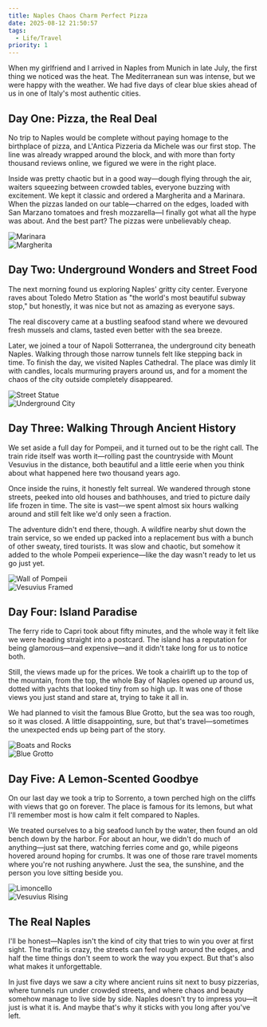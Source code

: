 ```yaml
---
title: Naples Chaos Charm Perfect Pizza
date: 2025-08-12 21:50:57
tags:
  - Life/Travel
priority: 1
---
```


When my girlfriend and I arrived in Naples from Munich in late July, the first thing we noticed was the heat. The Mediterranean sun was intense, but we were happy with the weather. We had five days of clear blue skies ahead of us in one of Italy's most authentic cities.

## Day One: Pizza, the Real Deal

No trip to Naples would be complete without paying homage to the birthplace of pizza, and L'Antica Pizzeria da Michele was our first stop. The line was already wrapped around the block, and with more than forty thousand reviews online, we figured we were in the right place.

Inside was pretty chaotic but in a good way—dough flying through the air, waiters squeezing between crowded tables, everyone buzzing with excitement. We kept it classic and ordered a Margherita and a Marinara. When the pizzas landed on our table—charred on the edges, loaded with San Marzano tomatoes and fresh mozzarella—I finally got what all the hype was about. And the best part? The pizzas were unbelievably cheap.

![Marinara](https://cx-onedrive.pages.dev/api/raw?path=/Album/20250729-Napoli/IMG_2784.jpg)  
![Margherita](https://cx-onedrive.pages.dev/api/raw?path=/Album/20250729-Napoli/IMG_2785.jpg)

## Day Two: Underground Wonders and Street Food

The next morning found us exploring Naples' gritty city center. Everyone raves about Toledo Metro Station as "the world's most beautiful subway stop," but honestly, it was nice but not as amazing as everyone says.

The real discovery came at a bustling seafood stand where we devoured fresh mussels and clams, tasted even better with the sea breeze.

Later, we joined a tour of Napoli Sotterranea, the underground city beneath Naples. Walking through those narrow tunnels felt like stepping back in time. To finish the day, we visited Naples Cathedral. The place was dimly lit with candles, locals murmuring prayers around us, and for a moment the chaos of the city outside completely disappeared.

![Street Statue](https://cx-onedrive.pages.dev/api/raw?path=/Album/20250729-Napoli/IMG_2842.jpg)  
![Underground City](https://cx-onedrive.pages.dev/api/raw?path=/Album/20250729-Napoli/DSC05394.jpg)

## Day Three: Walking Through Ancient History

We set aside a full day for Pompeii, and it turned out to be the right call. The train ride itself was worth it—rolling past the countryside with Mount Vesuvius in the distance, both beautiful and a little eerie when you think about what happened here two thousand years ago.

Once inside the ruins, it honestly felt surreal. We wandered through stone streets, peeked into old houses and bathhouses, and tried to picture daily life frozen in time. The site is vast—we spent almost six hours walking around and still felt like we'd only seen a fraction.

The adventure didn't end there, though. A wildfire nearby shut down the train service, so we ended up packed into a replacement bus with a bunch of other sweaty, tired tourists. It was slow and chaotic, but somehow it added to the whole Pompeii experience—like the day wasn't ready to let us go just yet.

![Wall of Pompeii](https://cx-onedrive.pages.dev/api/raw?path=/Album/20250729-Napoli/DSC05534.jpg)  
![Vesuvius Framed](https://cx-onedrive.pages.dev/api/raw?path=/Album/20250729-Napoli/DSC05542.jpg)  

## Day Four: Island Paradise

The ferry ride to Capri took about fifty minutes, and the whole way it felt like we were heading straight into a postcard. The island has a reputation for being glamorous—and expensive—and it didn't take long for us to notice both.

Still, the views made up for the prices. We took a chairlift up to the top of the mountain, from the top, the whole Bay of Naples opened up around us, dotted with yachts that looked tiny from so high up. It was one of those views you just stand and stare at, trying to take it all in.

We had planned to visit the famous Blue Grotto, but the sea was too rough, so it was closed. A little disappointing, sure, but that's travel—sometimes the unexpected ends up being part of the story.

![Boats and Rocks](https://cx-onedrive.pages.dev/api/raw?path=/Album/20250729-Napoli/DSC05647.jpg)  
![Blue Grotto](https://cx-onedrive.pages.dev/api/raw?path=/Album/20250729-Napoli/DSC05784.jpg)  

## Day Five: A Lemon-Scented Goodbye

On our last day we took a trip to Sorrento, a town perched high on the cliffs with views that go on forever. The place is famous for its lemons, but what I'll remember most is how calm it felt compared to Naples.

We treated ourselves to a big seafood lunch by the water, then found an old bench down by the harbor. For about an hour, we didn't do much of anything—just sat there, watching ferries come and go, while pigeons hovered around hoping for crumbs. It was one of those rare travel moments where you're not rushing anywhere. Just the sea, the sunshine, and the person you love sitting beside you.

![Limoncello](https://cx-onedrive.pages.dev/api/raw?path=/Album/20250729-Napoli/DSC05815.jpg)  
![Vesuvius Rising](https://cx-onedrive.pages.dev/api/raw?path=/Album/20250729-Napoli/DSC05785.jpg)  

## The Real Naples

I'll be honest—Naples isn't the kind of city that tries to win you over at first sight. The traffic is crazy, the streets can feel rough around the edges, and half the time things don't seem to work the way you expect. But that's also what makes it unforgettable.

In just five days we saw a city where ancient ruins sit next to busy pizzerias, where tunnels run under crowded streets, and where chaos and beauty somehow manage to live side by side. Naples doesn't try to impress you—it just is what it is. And maybe that's why it sticks with you long after you've left.
